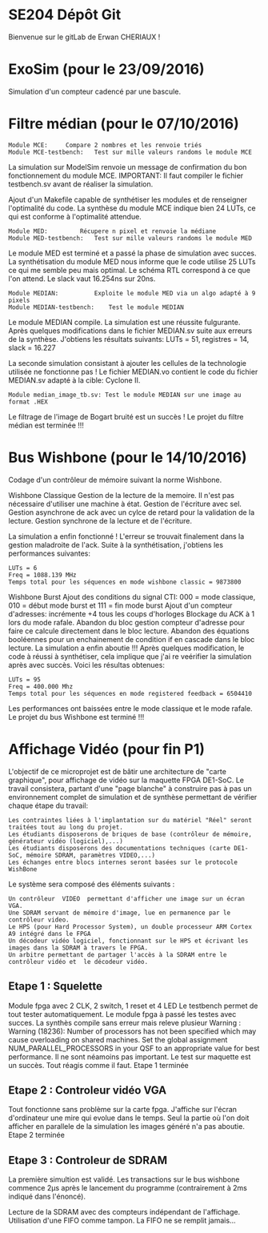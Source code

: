 # SE204 Dépôt Git

Bienvenue sur le gitLab de Erwan CHERIAUX !

# ExoSim (pour le 23/09/2016)

Simulation d'un compteur cadencé par une bascule.

# Filtre médian (pour le 07/10/2016)

	Module MCE:		Compare 2 nombres et les renvoie triés
	Module MCE-testbench: 	Test sur mille valeurs randoms le module MCE

La simulation sur ModelSim renvoie un message de confirmation du bon fonctionnement du module MCE.
IMPORTANT: Il faut compiler le fichier testbench.sv avant de réaliser la simulation.

Ajout d'un Makefile capable de synthétiser les modules et de renseigner l'optimalité du code.
La synthèse du module MCE indique bien 24 LUTs, ce qui est conforme à l'optimalité attendue.

	Module MED: 		Récupere n pixel et renvoie la médiane
    Module MED-testbench:   Test sur mille valeurs randoms le module MED

Le module MED est terminé et a passé la phase de simulation avec succes.
La synthétisation du module MED nous informe que le code utilise 25 LUTs ce qui me semble
peu mais optimal. Le schéma RTL correspond à ce que l'on attend. Le slack vaut 16.254ns sur 20ns.

	Module MEDIAN:			Exploite le module MED via un algo adapté à 9 pixels
    Module MEDIAN-testbench:  	Test le module MEDIAN

Le module MEDIAN compile. La simulation est une réussite fulgurante.
Après quelques modifications dans le fichier MEDIAN.sv suite aux erreurs de la synthèse.
J'obtiens les résultats suivants: LUTs = 51, registres = 14, slack = 16.227

La seconde simulation consistant à ajouter les cellules de la technologie utilisée ne fonctionne pas !
Le fichier MEDIAN.vo contient le code du fichier MEDIAN.sv adapté à la cible: Cyclone II.

    Module median_image_tb.sv: Test le module MEDIAN sur une image au format .HEX

Le filtrage de l'image de Bogart bruité est un succès !
Le projet du filtre médian est terminée !!!

# Bus Wishbone (pour le 14/10/2016)

Codage d'un contrôleur de mémoire suivant la norme Wishbone.

Wishbone Classique
Gestion de la lecture de la memoire. Il n'est pas nécessaire d'utiliser une machine à état.
Gestion de l'écriture avec sel.
Gestion asynchrone de ack avec un cylce de retard pour la validation de la lecture.
Gestion synchrone de la lecture et de l'écriture.

La simulation a enfin fonctionné ! L'erreur se trouvait finalement dans la gestion maladroite de l'ack.
Suite à la synthétisation, j'obtiens les performances suivantes:

	LUTs = 6
	Freq = 1088.139 MHz
	Temps total pour les séquences en mode wishbone classic = 9873800

Wishbone Burst
Ajout des conditions du signal CTI: 000 = mode classique, 010 = début mode burst et 111 = fin mode burst
Ajout d'un compteur d'adresses: incrémente +4 tous les coups d'horloges
Blockage du ACK à 1 lors du mode rafale.
Abandon du bloc gestion compteur d'adresse pour faire ce calcule directement dans le bloc lecture.
Abandon des équations booléennes pour un enchainement de condition if en cascade dans le bloc lecture.
La simulation a enfin aboutie !!!
Après quelques modification, le code à réussi à synthétiser, cela implique que j'ai re veérifier la simulation après avec succès.
Voici les résultas obtenues:

	LUTs = 95
	Freq = 400.000 Mhz
	Temps total pour les séquences en mode registered feedback = 6504410

Les performances ont baissées entre le mode classique et le mode rafale.
Le projet du bus Wishbone est terminé !!!

# Affichage Vidéo (pour fin P1)

L'objectif de ce microprojet est de bâtir une architecture de "carte graphique", pour affichage de vidéo sur la maquette FPGA DE1-SoC. Le travail consistera, partant d'une "page blanche" à construire pas à pas un environnement complet de simulation et de synthèse permettant de vérifier chaque étape du travail:

	Les contraintes liées à l'implantation sur du matériel "Réel" seront traitées tout au long du projet.
	Les étudiants disposerons de briques de base (contrôleur de mémoire, générateur vidéo (logiciel),...)
	Les étudiants disposerons des documentations techniques (carte DE1-SoC, mémoire SDRAM, paramètres VIDEO,...)
	Les échanges entre blocs internes seront basées sur le protocole WishBone

Le système sera composé des éléments suivants :

	Un contrôleur  VIDEO  permettant d'afficher une image sur un écran VGA.
	Une SDRAM servant de mémoire d'image, lue en permanence par le contrôleur video.
	Le HPS (pour Hard Processor System), un double processeur ARM Cortex A9 intégré dans le FPGA
	Un décodeur vidéo logiciel, fonctionnant sur le HPS et écrivant les images dans la SDRAM à travers le FPGA.
	Un arbitre permettant de partager l'accès à la SDRAM entre le contrôleur vidéo et  le décodeur vidéo.

## Etape 1 : Squelette

Module fpga avec 2 CLK, 2 switch, 1 reset et 4 LED
Le testbench permet de tout tester automatiquement. Le module fpga à passé les testes avec succes.
La synthès compile sans erreur mais releve plusieur Warning : Warning (18236): Number of processors has not been specified which may cause overloading on shared machines.  Set the global assignment NUM_PARALLEL_PROCESSORS in your QSF to an appropriate value for best performance.
Il ne sont néamoins pas important.
Le test sur maquette est un succès. Tout réagis comme il faut.
Etape 1 terminée

## Etape 2 : Controleur vidéo VGA
Tout fonctionne sans problème sur la carte fpga. J'affiche sur l'écran d'ordinateur une mire qui evolue dans le temps.
Seul la partie où l'on doit afficher en parallele de la simulation les images généré n'a pas aboutie.
Etape 2 terminée

## Etape 3 : Controleur de SDRAM
La première simultion est validé. Les transactions sur le bus wishbone commence 2µs après le lancement du programme (contrairement à 2ms indiqué dans l'énoncé). 

Lecture de la SDRAM avec des compteurs indépendant de l'affichage. 
Utilisation d'une FIFO comme tampon. 
La FIFO ne se remplit jamais...
